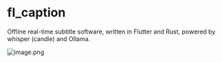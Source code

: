 # fl_caption

Offline real-time subtitle software, written in Flutter and Rust, powered by whisper (candle) and Ollama.

![image.png](https://s2.loli.net/2025/03/15/5PbgI1WYapKt4jR.png)
